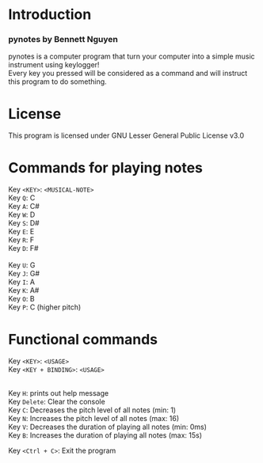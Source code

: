 # Introduction

### pynotes by Bennett Nguyen

pynotes is a computer program that turn your computer into a simple music instrument using keylogger!
<br>
Every key you pressed will be considered as a command and will instruct this program to do something.
# License
This program is licensed under GNU Lesser General Public License v3.0
# Commands for playing notes
Key `<KEY>`: `<MUSICAL-NOTE>`
<br>
Key `Q`: C
<br>
Key `A`: C#
<br>
Key `W`: D
<br>
Key `S`: D#
<br>
Key `E`: E
<br>
Key `R`: F
<br>
Key `D`: F#
<br>
<br>
Key `U`: G
<br>
Key `J`: G#
<br>
Key `I`: A
<br>
Key `K`: A#
<br>
Key `O`: B
<br>
Key `P`: C (higher pitch)

# Functional commands
Key `<KEY>`: `<USAGE>`
<br>
Key `<KEY + BINDING>`: `<USAGE>`
<br>
<br>

Key `H`: prints out help message
<br>
Key `Delete`: Clear the console
<br>
Key `C`: Decreases the pitch level of all notes (min: 1)
<br>
Key `N`: Increases the pitch level of all notes (max: 16)
<br>
Key `V`: Decreases the duration of playing all notes (min: 0ms)
<br>
Key `B`: Increases the duration of playing all notes (max: 15s)

Key `<Ctrl + C>`: Exit the program
